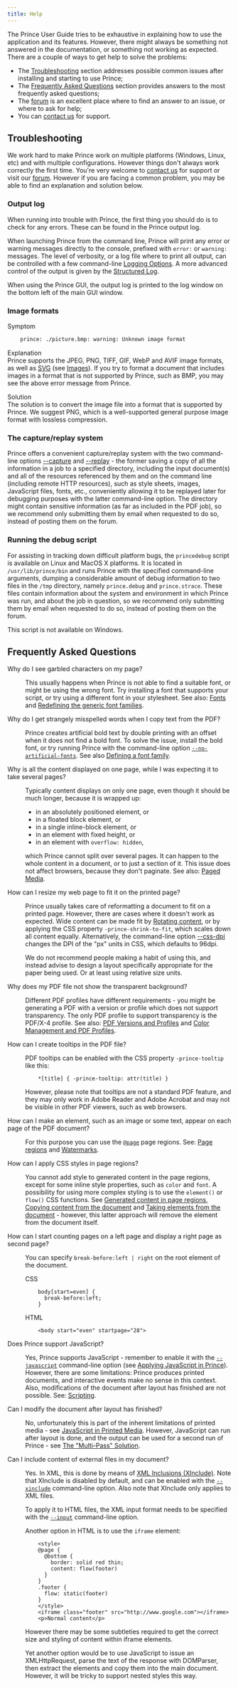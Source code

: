 ```yaml
---
title: Help
---
```

<style>
.navigationSlider .slidingNav ul li:first-child {
    background-color: #7d146c !important;
}
.navigationSlider .slidingNav ul li:first-child a {
        color: rgba(255, 255, 255, 0.8) !important;
}
.navigationSlider .slidingNav ul li:first-child a:hover {
        background-color: #7d146c !important;
}
.navigationSlider .slidingNav ul li:nth-child(2) {
    background-color: #fff !important;
}
.navigationSlider .slidingNav ul li:nth-child(2) a {
    color: #333 !important;
}
.navigationSlider .slidingNav ul li:nth-child(2) a:hover {
    background-color: #fff !important;
}
.navigationSlider .slidingNav ul li a:hover {
    color: #22b573 !important;
}
</style>

The Prince User Guide tries to be exhaustive in explaining how to use the application and its features. However, there might always be something not answered in the documentation, or something not working as expected. There are a couple of ways to get help to solve the problems:

-   The [Troubleshooting](#troubleshooting) section addresses possible common issues after installing and starting to use Prince;
-   The [Frequently Asked Questions](#frequently-asked-questions) section provides answers to the most frequently asked questions;
-   The [forum](//www.princexml.com/forum/) is an excellent place where to find an answer to an issue, or where to ask for help;
-   You can [contact us](//www.princexml.com/contact/) for support.


Troubleshooting
---------------

We work hard to make Prince work on multiple platforms (Windows, Linux, etc) and with multiple configurations. However things don't always work correctly the first time. You're very welcome to [contact us](//www.princexml.com/contact/) for support or visit our [forum](//www.princexml.com/forum/). However if you are facing a common problem, you may be able to find an explanation and solution below.

### Output log

When running into trouble with Prince, the first thing you should do is to check for any errors. These can be found in the Prince output log.

When launching Prince from the command line, Prince will print any error or warning messages directly to the console, prefixed with `error:` or `warning:` messages. The level of verbosity, or a log file where to print all output, can be controlled with a few command-line [Logging Options](command-line.md#logging-options). A more advanced control of the output is given by the [Structured Log](server-integration.md#structured-log).

When using the Prince GUI, the output log is printed to the log window on the bottom left of the main GUI window.

### Image formats

Symptom  
```bash
    prince: ./picture.bmp: warning: Unknown image format
```
Explanation  
Prince supports the JPEG, PNG, TIFF, GIF, WebP and AVIF image formats, as well as [SVG](#scalable-vector-graphics-svg) (see [Images](graphics.md#images)). If you try to format a document that includes images in a format that is not supported by Prince, such as BMP, you may see the above error message from Prince.

Solution  
The solution is to convert the image file into a format that is supported by Prince. We suggest PNG, which is a well-supported general purpose image format with lossless compression.

### The capture/replay system

Prince offers a convenient capture/replay system with the two command-line options [--capture](command-line.md#cl-capture) and [--replay](command-line.md#cl-replay) - the former saving a copy of all the information in a job to a specified directory, including the input document(s) and all of the resources referenced by them and on the command line (including remote HTTP resources), such as style sheets, images, JavaScript files, fonts, etc., conveniently allowing it to be replayed later for debugging purposes with the latter command-line option. The directory might contain sensitive information (as far as included in the PDF job), so we recommend only submitting them by email when requested to do so, instead of posting them on the forum.

### Running the debug script

For assisting in tracking down difficult platform bugs, the `princedebug` script is available on Linux and MacOS X platforms. It is located in `/usr/lib/prince/bin` and runs Prince with the specified command-line arguments, dumping a considerable amount of debug information to two files in the `/tmp` directory, namely `prince.debug` and `prince.strace`. These files contain information about the system and environment in which Prince was run, and about the job in question, so we recommend only submitting them by email when requested to do so, instead of posting them on the forum.

This script is not available on Windows.


Frequently Asked Questions
--------------------------

<dl class="faq">
  <dt id="faq-garbled-chars"><p>Why do I see garbled characters on my page?
  <a class="self-link" href="#faq-garbled-chars"></a></p></dt>
  <dd><p>This usually happens when Prince is not able to find a suitable font, or
  might be using the wrong font.  Try installing a font that supports your script,
  or try using a different font in your stylesheet.  See also: <a href="/doc/styling#fonts">Fonts</a>
  and <a href="/doc/styling#redefining-the-generic-font-families">Redefining the generic font families</a>.</p></dd>

  <dt><p id="faq-misspelled-words">Why do I get strangely misspelled words when I copy text from the PDF?
  <a class="self-link" href="#faq-misspelled-words"></a></p></dt>
  <dd><p>Prince creates artificial bold text by double printing with an offset
  when it does not find a bold font.  To solve the issue, install the bold font,
  or try running Prince with the command-line option
  <a href="/doc/command-line#cl-no-artificial-fonts"><code>--no-artificial-fonts</code></a>.
  See also <a href="/doc/styling#defining-a-font-family">Defining a font family</a>.</p></dd>

  <dt><p id="faq-one-page">Why is all the content displayed on one page, while
  I was expecting it to take several pages?
  <a class="self-link" href="#faq-one-page"></a></p></dt>
  <dd><p>Typically content displays on only one page, even though it should be
  much longer, because it is wrapped up:</p>
  <ul>
    <li>in an absolutely positioned element, or</li>
    <li>in a floated block element, or</li>
    <li>in a single inline-block element, or</li>
    <li>in an element with fixed height, or</li>
    <li>in an element with <code>overflow: hidden</code>,</li>
  </ul>
  <p>which Prince cannot split over several pages.  It can happen to the whole
  content in a document, or to just a section of it.  This issue does not affect
  browsers, because they don't paginate.  See also: <a href="/doc/paged">Paged Media</a>.</p></dd>

  <dt><p id="faq-resize-page">How can I resize my web page to fit it on the printed page?
  <a class="self-link" href="#faq-resize-page"></a></p></dt>
  <dd><p>Prince usually takes care of reformatting a document to fit on a printed
  page.  However, there are cases where it doesn't work as expected.  Wide content
  can be made fit by <a href="/doc/cookbook#rotating-content">Rotating content</a>, or by applying the CSS property
  <code>-prince-shrink-to-fit</code>, which scales down all content
  equally.  Alternatively, the command-line option
  <a href="/doc/command-line#cl-css-dpi">--css-dpi</a> changes the DPI of
  the "px" units in CSS, which defaults to 96dpi.</p>
  <p class="note">We do not recommend people making a habit of using this, and
  instead advise to design a layout specifically appropriate for the paper being
  used.  Or at least using relative size units.</p></dd>

  <dt><p id="faq-no-trans">Why does my PDF file not show the transparent
  background? <a class="self-link" href="#faq-no-trans"></a></p></dt>
  <dd><p>Different PDF profiles have different requirements - you might be
  generating a PDF with a version or profile which does not support transparency.
  The only PDF profile to support transparency is the PDF/X-4 profile.  See also:
  <a href="/doc/prince-output#pdf-versions-and-profiles">PDF Versions and Profiles</a>
  and <a href="/doc/graphics#color-management-and-pdf-profiles">Color Management and
  PDF Profiles</a>.</p></dd>

  <dt><p id="faq-tooltips">How can I create tooltips in the PDF file?
  <a class="self-link" href="#faq-tooltips"></a></p></dt>
  <dd><p>PDF tooltips can be enabled with the CSS property <code>-prince-tooltip</code> like this:</p>
	  <pre><code class="hljs css language-css">    *<span class="hljs-selector-attr">[title]</span> { <span class="hljs-attribute">-prince-tooltip</span>: <span class="hljs-built_in">attr</span>(title) }
</code></pre>
  <p>However, please note that tooltips are not a standard PDF feature, and they
  may only work in Adobe Reader and Adobe Acrobat and may not be visible in other
  PDF viewers, such as web browsers.</p></dd>

  <dt><p id="faq-everypage">How can I make an element, such as an image or some
  text, appear on each page of the PDF document?
  <a class="self-link" href="#faq-everypage"></a></p></dt>
  <dd><p>For this purpose you can use the <a href="/doc/css-at-rules#at-page"><code>@page</code></a></a>
  page regions.  See: <a href="/doc/paged#page-regions">Page regions</a> and <a href="/doc/cookbook#watermarks">Watermarks</a>.</p></dd>

  <dt><p id="faq-page-regions">How can I apply CSS styles in page regions?
  <a class="self-link" href="#faq-page-regions"></a></p></dt>
  <dd><p>You cannot add style to generated content in the page regions, except for
  some inline style properties, such as <code>color</code> and
  <code>font</code>.  A possibility for using more complex styling is to use
  the <code>element()</code> or <code>flow()</code> CSS functions.  See
  <a href="/doc/paged#generated-content-in-page-regions">Generated content in page regions</a>,
  <a href="/doc/paged#copying-content-from-the-document">Copying content from the document</a> and
  <a href="/doc/paged#taking-elements-from-the-document">Taking elements from the document</a> -
  however, this latter approach will remove the element from the document itself.</p></dd>

  <dt><p id="faq-counting-pages">How can I start counting pages on a left page and display a right page
  as second page? <a class="self-link" href="#faq-counting-pages"></a></p></dt>
  <dd><p>You can specify <code>break-before:left | right</code>
  on the root element of the document.</p>
  <p class="label">CSS</p>
  <pre><code class="hljs">    <span class="hljs-selector-tag">body</span><span class="hljs-selector-attr">[start=even]</span> {
      <span class="hljs-attribute">break-before</span>:left;
    }
</code></pre>
    <p class="label">HTML</p>
    <pre><code class="hljs css language-html">    <span class="hljs-tag">&lt;<span class="hljs-name">body</span> <span class="hljs-attr">start</span>=<span class="hljs-string">"even"</span> <span class="hljs-attr">startpage</span>=<span class="hljs-string">"28"</span>&gt;</span>
</code></pre>
  </dd>

  <dt><p id="faq-js">Does Prince support JavaScript?
  <a class="self-link" href="#faq-js"></a></p></dt>
  <dd><p>Yes, Prince supports JavaScript - remember to enable it with the
  <a href="/doc/command-line#cl-javascript"><code>--javascript</code></a>
  command-line option (see <a href="/doc/prince-input#applying-javascript-in-prince">Applying JavaScript in Prince</a>).  However,
  there are some limitations: Prince produces printed documents, and interactive
  events make no sense in this context.  Also, modifications of the document
  after layout has finished are not possible.  See: <a href="/doc/javascript">Scripting</a>.</p></dd>

  <dt><p id="faq-jsafterkayout">Can I modify the document after layout has
  finished? <a class="self-link" href="#faq-jsafterkayout"></a></p></dt>
  <dd><p>No, unfortunately this is part of the inherent limitations of printed media -
  see <a href="/doc/javascript#javascript-in-printed-media">JavaScript in Printed Media</a>.  However, JavaScript can run after layout is done,
  and the output can be used for a second run of Prince - see <a href="/doc/cookbook#the-multi-pass-solution">The "Multi-Pass" Solution</a>.</p></dd>

  <dt><p id="faq-xinclude">Can I include content of external files in my document?
  <a class="self-link" href="#faq-xinclude"></a></p></dt>
  <dd><p>Yes.  In XML, this is done by means of <a href="/doc/prince-input#xml-inclusions-xinclude">XML Inclusions (XInclude)</a>.  Note
  that XInclude is disabled by default, and can be enabled with the
  <a href="/doc/command-line#cl-xinclude"><code>--xinclude</code></a>
  command-line option.  Also note that XInclude only applies to XML files.</p>
  <p>To apply it to HTML files, the XML input format needs to be specified with
  the <a href="/doc/command-line#cl-input"><code>--input</code></a>
  command-line option.</p>
  <p>Another option in HTML is to use the <code>iframe</code> element:</p>
  <pre><code class="hljs css language-html">    <span class="hljs-tag">&lt;<span class="hljs-name">style</span>&gt;</span>
    @page {
      @bottom {
        border: solid red thin;
        content: flow(footer)
      }
    }
    .footer {
      flow: static(footer)
    }
    <span class="hljs-tag">&lt;/<span class="hljs-name">style</span>&gt;</span>
    <span class="hljs-tag">&lt;<span class="hljs-name">iframe</span> <span class="hljs-attr">class</span>=<span class="hljs-string">"footer"</span> <span class="hljs-attr">src</span>=<span class="hljs-string">"http://www.google.com"</span>&gt;</span><span class="hljs-tag">&lt;/<span class="hljs-name">iframe</span>&gt;</span>
    <span class="hljs-tag">&lt;<span class="hljs-name">p</span>&gt;</span>Normal content<span class="hljs-tag">&lt;/<span class="hljs-name">p</span>&gt;</span>
</code></pre>
  <p>However there may be some subtleties required to get the correct size and
  styling of content within iframe elements.</p>
  <p>Yet another option would be to use JavaScript to issue an XMLHttpRequest,
  parse the text of the response with DOMParser, then extract the elements and
  copy them into the main document. However, it will be tricky to support
  nested styles this way.</p></dd>
</dl>

<script>
function shiftWindow() { if (location.hash.indexOf('faq-') == 1) if (window.innerWidth < "1024") {scrollBy(0, -158)} else {scrollBy(0, -60)};};
window.addEventListener("load",  function() { shiftWindow(); });
window.addEventListener("hashchange", function() { shiftWindow(); });
</script>
